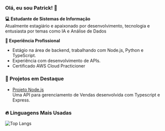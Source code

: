 ### Olá, eu sou Patrick! 👋

**💻 Estudante de Sistemas de Informação**  
Atualmente estagiário e apaixonado por desenvolvimento, tecnologia e entusiasta por temas como IA e Análise de Dados

**🔧 Experiência Profissional**  
- Estágio na área de backend, trabalhando com Node.js, Python e TypeScript.
- Experiência com desenvolvimento de APIs.
- Certificado AWS Cloud Practicioner

### 💼 Projetos em Destaque
- [Projeto Node.js](https://github.com/pennapatrick/API-VENDAS)  
  Uma API para gerenciamento de Vendas desenvolvida com Typescript e Express.

### 🔥 Linguagens Mais Usadas
![Top Langs](https://github-readme-stats.vercel.app/api/top-langs?username=pennapatrick&layout=compact&theme=dracula)
